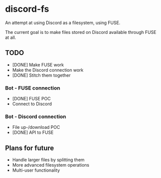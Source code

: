 # discord-fs
An attempt at using Discord as a filesystem, using FUSE.

The current goal is to make files stored on Discord available through FUSE at all.

## TODO
- [DONE] Make FUSE work
- Make the Discord connection work
- [DONE] Stitch them together

### Bot - FUSE connection
- [DONE] FUSE POC
- Connect to Discord

### Bot - Discord connection
- File up-/download POC
- [DONE] API to FUSE

## Plans for future
- Handle larger files by splitting them
- More advanced filesystem operations
- Multi-user functionality
